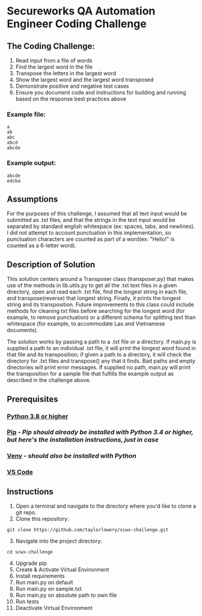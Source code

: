 # Secureworks QA Automation Engineer Coding Challenge

## The Coding Challenge: 
1. Read input from a file of words
2. Find the largest word in the file
3. Transpose the letters in the largest word
4. Show the largest word and the largest word transposed 
5. Demonstrate positive and negative test cases
6. Ensure you document code and instructions for building and running based on the response best practices above

### Example file:
```
a
ab
abc
abcd
abcde
```

### Example output:
```
abcde
edcba
```

## Assumptions
For the purposes of this challenge, I assumed that all text input would be submitted as .txt files, and that the strings in the text input would be separated by standard english whitespace (ex: spaces, tabs, and newlines). I did not attempt to account punctuation in this implementation, so punctuation characters are counted as part of a word(ex: "Hello!" is counted as a 6-letter word).

## Description of Solution
This solution centers around a Transposer class (transposer.py) that makes use of the methods in lib.utils.py to get all the .txt text files in a given directory, open and read each .txt file, find the longest string in each file, and transpose(reverse) that longest string. Finally, it prints the longest string and its transposition. Future improvements to this class could include methods for cleaning txt files before searching for the longest word (for example, to remove punctuation) or a different schema for splitting text than whitespace (for example, to accommodate Lao and Vietnamese documents).

The solution works by passing a path to a .txt file or a directory. If main.py is supplied a path to an individual .txt file, it will print the longest word found in that file and its transposition; if given a path to a directory, it will check the directory for .txt files and transpose() any that it finds. Bad paths and empty directories will print error messages. If supplied no path, main.py will print the transposition for a sample file that fulfills the example output as described in the challenge above. 

## Prerequisites

### [Python 3.8 or higher](https://www.python.org/downloads/)
### [Pip](https://pip.pypa.io/en/stable/installing/) - _Pip should already be installed with Python 3.4 or higher, but here's the installation instructions, just in case_
### [Venv](https://docs.python.org/3/library/venv.html#module-venv) - _should also be installed with Python_
### [VS Code](https://code.visualstudio.com/)

## Instructions
1. Open a terminal and navigate to the directory where you'd like to clone a git repo.
2. Clone this repository:
```
git clone https://github.com/taylorlowery/scwx-challenge.git
```
3. Navigate into the project directory:
```
cd scwx-challenge
```
4. Upgrade pip
4. Create & Activate Virtual Environment
5. Install requirements
5. Run main.py on default
6. Run main.py on sample.txt
7. Run main.py on absolute path to own file
8. Run tests
9. Deactivate Virtual Environment
